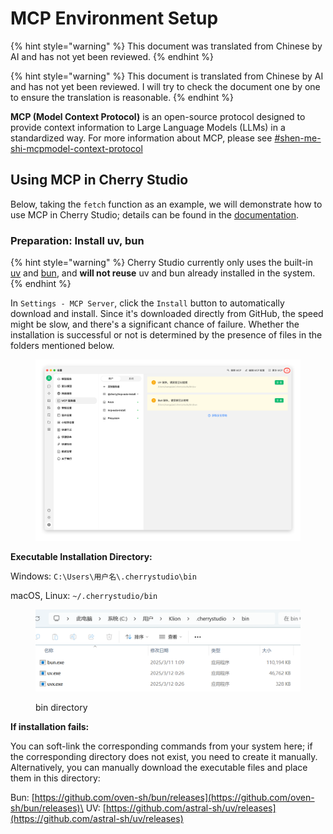 # MCP Environment Setup


{% hint style="warning" %}
This document was translated from Chinese by AI and has not yet been reviewed.
{% endhint %}




{% hint style="warning" %}
This document is translated from Chinese by AI and has not yet been reviewed. I will try to check the document one by one to ensure the translation is reasonable.
{% endhint %}

**MCP (Model Context Protocol)** is an open-source protocol designed to provide context information to Large Language Models (LLMs) in a standardized way. For more information about MCP, please see [#shen-me-shi-mcpmodel-context-protocol](../../question-contact/knowledge.md#shen-me-shi-mcpmodel-context-protocol "mention")

## Using MCP in Cherry Studio

Below, taking the `fetch` function as an example, we will demonstrate how to use MCP in Cherry Studio; details can be found in the [documentation](https://github.com/modelcontextprotocol/servers/tree/main/src/fetch).

### **Preparation: Install uv, bun**

{% hint style="warning" %}
Cherry Studio currently only uses the built-in [uv](https://github.com/astral-sh/uv) and [bun](https://github.com/oven-sh/bun), and **will not reuse** uv and bun already installed in the system.
{% endhint %}

In `Settings - MCP Server`, click the `Install` button to automatically download and install. Since it's downloaded directly from GitHub, the speed might be slow, and there's a significant chance of failure. Whether the installation is successful or not is determined by the presence of files in the folders mentioned below.

<figure><img src="../../.gitbook/assets/image (2) (1) (1).png" alt=""><figcaption></figcaption></figure>

**Executable Installation Directory:**

Windows: `C:\Users\用户名\.cherrystudio\bin`

macOS, Linux: `~/.cherrystudio/bin`

<figure><img src="../../.gitbook/assets/MCP-cherrystudio_bin_文件夹.png" alt=""><figcaption><p>bin directory</p></figcaption></figure>

**If installation fails:**

You can soft-link the corresponding commands from your system here; if the corresponding directory does not exist, you need to create it manually. Alternatively, you can manually download the executable files and place them in this directory:

Bun: [https://github.com/oven-sh/bun/releases](https://github.com/oven-sh/bun/releases)\
UV: [https://github.com/astral-sh/uv/releases](https://github.com/astral-sh/uv/releases)
